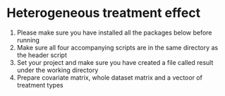 # Heterogeneous treatment effect

1. Please make sure you have installed all the packages below before running
2. Make sure all four accompanying scripts are in the same directory as the header script
3. Set your project and make sure you have created a file called result under the working directory
4. Prepare covariate matrix, whole dataset matrix and a vectoor of treatment types
